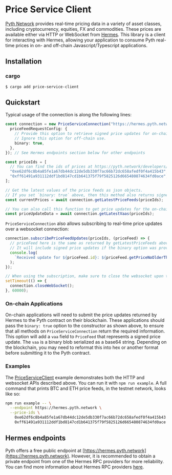 # Price Service Client

[Pyth Network](https://pyth.network/) provides real-time pricing data in a variety of asset classes, including cryptocurrency, equities, FX and commodities.
These prices are available either via HTTP or WebSocket from [Hermes](/apps/hermes).
This library is a client for interacting with Hermes, allowing your application to consume Pyth real-time prices in on- and off-chain Javascript/Typescript applications.

## Installation

### cargo

```
$ cargo add price-service-client
```

## Quickstart

Typical usage of the connection is along the following lines:

```typescript
const connection = new PriceServiceConnection("https://hermes.pyth.network", {
  priceFeedRequestConfig: {
    // Provide this option to retrieve signed price updates for on-chain contracts.
    // Ignore this option for off-chain use.
    binary: true,
  },
}); // See Hermes endpoints section below for other endpoints

const priceIds = [
  // You can find the ids of prices at https://pyth.network/developers/price-feed-ids
  "0xe62df6c8b4a85fe1a67db44dc12de5db330f7ac66b72dc658afedf0f4a415b43", // BTC/USD price id
  "0xff61491a931112ddf1bd8147cd1b641375f79f5825126d665480874634fd0ace", // ETH/USD price id
];

// Get the latest values of the price feeds as json objects.
// If you set `binary: true` above, then this method also returns signed price updates for the on-chain Pyth contract.
const currentPrices = await connection.getLatestPriceFeeds(priceIds);

// You can also call this function to get price updates for the on-chain contract directly.
const priceUpdateData = await connection.getLatestVaas(priceIds);
```

`PriceServiceConnection` also allows subscribing to real-time price updates over a websocket connection:

```typescript
connection.subscribePriceFeedUpdates(priceIds, (priceFeed) => {
  // priceFeed here is the same as returned by getLatestPriceFeeds above.
  // It will include signed price updates if the binary option was provided to the connection constructor.
  console.log(
    `Received update for ${priceFeed.id}: ${priceFeed.getPriceNoOlderThan(60)}`
  );
});

// When using the subscription, make sure to close the websocket upon termination to finish the process gracefully.
setTimeout(() => {
  connection.closeWebSocket();
}, 60000);
```

### On-chain Applications

On-chain applications will need to submit the price updates returned by Hermes to the Pyth contract on their blockchain.
These applications should pass the `binary: true` option to the constructor as shown above, to ensure that all methods on `PriceServiceConnection` return the required information.
This option will add a `vaa` field to `PriceFeed` that represents a signed price update.
The `vaa` is a binary blob serialized as a base64 string.
Depending on the blockchain, you may need to reformat this into hex or another format before submitting it to the Pyth contract.

### Examples

The [PriceServiceClient](./src/examples/PriceServiceClient.ts) example demonstrates both the HTTP and websocket APIs described above.
You can run it with `npm run example`.
A full command that prints BTC and ETH price feeds, in the testnet network, looks like so:

```bash
npm run example -- \
  --endpoint https://hermes.pyth.network \
  --price-ids \
    0xe62df6c8b4a85fe1a67db44dc12de5db330f7ac66b72dc658afedf0f4a415b43 \
    0xff61491a931112ddf1bd8147cd1b641375f79f5825126d665480874634fd0ace
```

## Hermes endpoints

Pyth offers a free public endpoint at [https://hermes.pyth.network](https://hermes.pyth.network). However, it is
recommended to obtain a private endpoint from one of the Hermes RPC providers for more reliability. You can find more
information about Hermes RPC providers
[here](https://docs.pyth.network/documentation/pythnet-price-feeds/hermes#public-endpoint).
